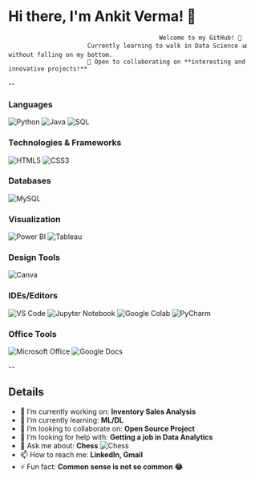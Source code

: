 # Hi there, I'm Ankit Verma! 👋  

                                              Welcome to my GitHub! 🚀  
                          Currently learning to walk in Data Science 📊 without falling on my bottom.  
                          🌟 Open to collaborating on **interesting and innovative projects!**

--

### **Languages**
![Python](https://img.shields.io/badge/-Python-3776AB?logo=python&logoColor=white) ![Java](https://img.shields.io/badge/-Java-007396?logo=java&logoColor=white) ![SQL](https://img.shields.io/badge/-SQL-4479A1?logo=postgresql&logoColor=white)

### **Technologies & Frameworks**
![HTML5](https://img.shields.io/badge/-HTML5-E34F26?logo=html5&logoColor=white) ![CSS3](https://img.shields.io/badge/-CSS3-1572B6?logo=css3&logoColor=white)

### **Databases**
![MySQL](https://img.shields.io/badge/-MySQL-4479A1?logo=mysql&logoColor=white)

### **Visualization**
![Power BI](https://img.shields.io/badge/-Power_BI-F2C811?logo=powerbi&logoColor=black) ![Tableau](https://img.shields.io/badge/-Tableau-E97627?logo=tableau&logoColor=white)

### **Design Tools**
![Canva](https://img.shields.io/badge/-Canva-00C4CC?logo=canva&logoColor=white) 

### **IDEs/Editors**
![VS Code](https://img.shields.io/badge/-VS_Code-0078D4?logo=visual-studio-code&logoColor=white) ![Jupyter Notebook](https://img.shields.io/badge/-Jupyter-EEA320?logo=jupyter&logoColor=black) ![Google Colab](https://img.shields.io/badge/-Google_Colab-F9AB00?logo=google-colab&logoColor=black) ![PyCharm](https://img.shields.io/badge/-PyCharm-000000?logo=pycharm&logoColor=white)

### **Office Tools**
![Microsoft Office](https://img.shields.io/badge/-Microsoft_Office-D83B01?logo=microsoft-office&logoColor=white) ![Google Docs](https://img.shields.io/badge/-Google_Docs-4285F4?logo=google-docs&logoColor=white)

--

## **Details**

- 🔭 I’m currently working on: **Inventory Sales Analysis**  
- 🌱 I’m currently learning: **ML/DL**  
- 👯 I’m looking to collaborate on: **Open Source Project**  
- 🤔 I’m looking for help with: **Getting a job in Data Analytics**  
- 💬 Ask me about: **Chess** ![Chess](https://img.shields.io/badge/-Chess-000000?logo=chess-dot-com&logoColor=white)  
- 📫 How to reach me: **LinkedIn, Gmail**  
- ⚡ Fun fact: **Common sense is not so common 😂**
